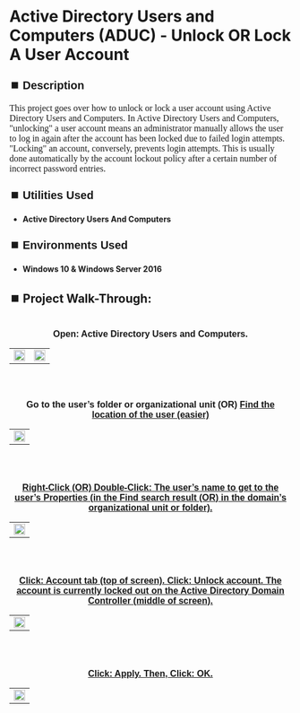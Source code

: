 <h1>Active Directory Users and Computers (ADUC) - Unlock OR Lock A User Account</h1>


<h2 style="font-family: Arial, sans-serif; font-size: 20px; font-weight: bold; margin-top: 24px; margin-bottom: 12px;">
⏹️ Description</h2>

<p style="font-family: Georgia, serif; font-size: 16px; margin-top: 12px; margin-bottom: 12px;">
This project goes over how to unlock or lock a user account using Active Directory Users and Computers. In Active Directory Users and Computers, "unlocking" a user account means an administrator manually allows the user to log in again after the account has been locked due to failed login attempts. "Locking" an account, conversely, prevents login attempts. This is usually done automatically by the account lockout policy after a certain number of incorrect password entries.
</b>



<h2 style="font-family: Arial, sans-serif; font-size: 20px; font-weight: bold; margin-top: 24px; margin-bottom: 12px;">
⏹️ Utilities Used</h2>
  
<p style="font-family: Georgia, serif; font-size: 16px; margin-top: 12px; margin-bottom: 12px;">
 
 - <b>Active Directory Users And Computers</b>



<h2 style="font-family: Arial, sans-serif; font-size: 20px; font-weight: bold; margin-top: 24px; margin-bottom: 12px;"> 
⏹️ Environments Used </h2>

<p style="font-family: Georgia, serif; font-size: 16px; margin-top: 12px; margin-bottom: 12px;">
 
- <b>Windows 10 & Windows Server 2016</b>



<h2 style="font-family: Arial, sans-serif; font-size: 20px; font-weight: bold; margin-top: 24px; margin-bottom: 12px;"> 
<h2>
⏹️ Project Walk-Through:</h2>
 <br/>

<div style="text-align:center;">
  <span style="font-family: Arial, sans-serif; font-size: 16px;"><b>Open: Active Directory Users and Computers.</b></span>  
<br/>

<table>
  <tr>
    <td><img src="https://imgur.com/AVfp0iG.png" height="50%" width="100%" /></td>
    <td><img src="https://imgur.com/t9RY142.png" height="50%" width="100%" /></td>
  </tr>
</table>

<br /><br />


<div style="text-align:center;">
  <span style="font-family: Arial, sans-serif; font-size: 16px;"><b>Go to the user’s folder or organizational unit  (OR) <a href="https://github.com/RashadHagen/ADUC-Find-Computer-User-Contact-Group-Printer-Shared-Folder-Organizational-Unit-Common-Que" style="font-family: Arial, sans-serif; font-size: 16px; font-weight: bold;">Find the location of the user (easier)</b></span>  
<br/>

<table>
  <tr>
    <td><img src="https://imgur.com/MuqpuoE.png" height="100%" width="100%" /></td>
  </tr>
</table>

<br /><br />


<div style="text-align:center;">
  <span style="font-family: Arial, sans-serif; font-size: 16px;"><b>Right-Click  (OR)  Double-Click: The user’s name to get to the user’s Properties (in the Find search result  (OR)  in the domain’s organizational unit or folder).</b></span>  
<br/>

<table>
  <tr>
    <td><img src="https://imgur.com/2W6pcxI.png" height="50%" width="100%" /></td>
  </tr>
</table>

<br /><br />


<div style="text-align:center;">
  <span style="font-family: Arial, sans-serif; font-size: 16px;"><b>Click: Account tab (top of screen).  Click: Unlock account.  The account is currently locked out on the Active Directory Domain Controller (middle of screen).</b></span>  
<br/>

<table>
  <tr>
    <td><img src="https://imgur.com/YNiVVby.png" height="50%" width="100%" /></td>
  </tr>
</table>

<br /><br />


<div style="text-align:center;">
  <span style="font-family: Arial, sans-serif; font-size: 16px;"><b>Click: Apply.  Then, Click: OK.</b></span>  
<br/>

<table>
  <tr>
    <td><img src="https://imgur.com/woTLQYp.png" height="50%" width="100%" /></td>
  </tr>
</table>

<br /><br />
